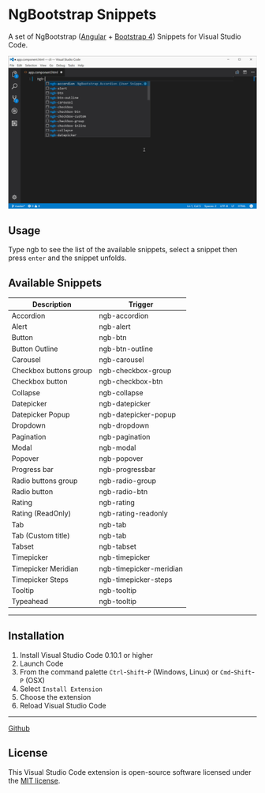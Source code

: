 # NgBootstrap Snippets

A set of NgBootstrap ([Angular](https://angular.io/) + [Bootstrap 4](http://getbootstrap.com/)) Snippets for Visual Studio Code.

![Demo](images/demo.gif)

## Usage
Type ngb to see the list of the available snippets, select a snippet then press `enter` and the snippet unfolds.


## Available Snippets

Description | Trigger
--- | ---
Accordion | ngb-accordion
Alert | ngb-alert
Button | ngb-btn
Button Outline | ngb-btn-outline
Carousel | ngb-carousel
Checkbox buttons group | ngb-checkbox-group
Checkbox button | ngb-checkbox-btn
Collapse | ngb-collapse
Datepicker | ngb-datepicker
Datepicker Popup | ngb-datepicker-popup
Dropdown | ngb-dropdown
Pagination | ngb-pagination
Modal | ngb-modal
Popover | ngb-popover
Progress bar | ngb-progressbar
Radio buttons group | ngb-radio-group
Radio button | ngb-radio-btn
Rating | ngb-rating
Rating (ReadOnly) | ngb-rating-readonly
Tab | ngb-tab
Tab (Custom title) | ngb-tab
Tabset | ngb-tabset
Timepicker | ngb-timepicker
Timepicker Meridian |ngb-timepicker-meridian
Timepicker Steps | ngb-timepicker-steps
Tooltip | ngb-tooltip
Typeahead | ngb-tooltip


---
## Installation

1. Install Visual Studio Code 0.10.1 or higher
2. Launch Code
3. From the command palette `Ctrl`-`Shift`-`P` (Windows, Linux) or `Cmd`-`Shift`-`P` (OSX)
4. Select `Install Extension`
5. Choose the extension
6. Reload Visual Studio Code

---
[Github](https://github.com/ktriek/ng-bootstrap-snippets/)

## License

This Visual Studio Code extension is open-source software licensed under the [MIT license](http://opensource.org/licenses/MIT).